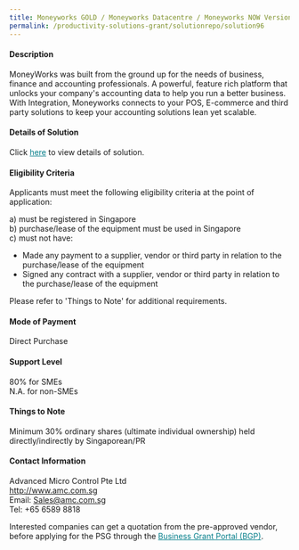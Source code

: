 ```yaml
---
title: Moneyworks GOLD / Moneyworks Datacentre / Moneyworks NOW Version 8 - Package C Moneyworks NOW (3 User)
permalink: /productivity-solutions-grant/solutionrepo/solution96
---
```


#### Description

MoneyWorks was built from the ground up for the needs of business, finance and accounting professionals. A powerful, feature rich platform that unlocks your company's accounting data to help you run a better business. With Integration, Moneyworks connects to your POS, E-commerce and third party solutions to keep your accounting solutions lean yet scalable.

#### Details of Solution

Click <a href='https://govassist.gobusiness.gov.sg/images/psg/Advanced_Micro_Control _20190051_Annex_3_20200625145213_Part_3.pdf' style='color:#037e8a'>here</a> to view details of solution.

#### Eligibility Criteria

Applicants must meet the following eligibility criteria at the point of application:

a) must be registered in Singapore <br>
b) purchase/lease of the equipment must be used in Singapore <br>
c) must not have:
- Made any payment to a supplier, vendor or third party in relation to the purchase/lease of the equipment
- Signed any contract with a supplier, vendor or third party in relation to the purchase/lease of the equipment

Please refer to 'Things to Note' for additional requirements.

#### Mode of Payment
Direct Purchase

#### Support Level
80% for SMEs <br>
N.A. for non-SMEs

#### Things to Note
Minimum 30% ordinary shares (ultimate individual ownership) held directly/indirectly by Singaporean/PR

#### Contact Information
Advanced Micro Control Pte Ltd<br>http://www.amc.com.sg<br>Email: Sales@amc.com.sg<br>Tel: +65 6589 8818

Interested companies can get a quotation from the pre-approved vendor, before applying for the PSG through the <a target='_blank' style='color:#037e8a' href='https://www.businessgrants.gov.sg/'>Business Grant Portal (BGP)</a>.
